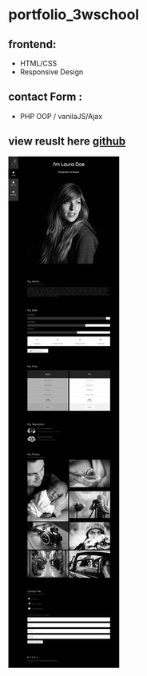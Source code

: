 # portfolio_3wschool
## frontend: 
* HTML/CSS
* Responsive Design
## contact Form : 
* PHP OOP / vanilaJS/Ajax

## view reuslt here [github](https://nada-tb.github.io/portfolio_3wschool/)

![home page](mockup/desktop_portfolio_3wc.png)
